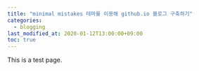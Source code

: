 ```yaml
---
title: "minimal mistakes 테마를 이용해 github.io 블로그 구축하기"
categories: 
  - blogging
last_modified_at: 2020-01-12T13:00:00+09:00
toc: true
---
```

This is a test page.
